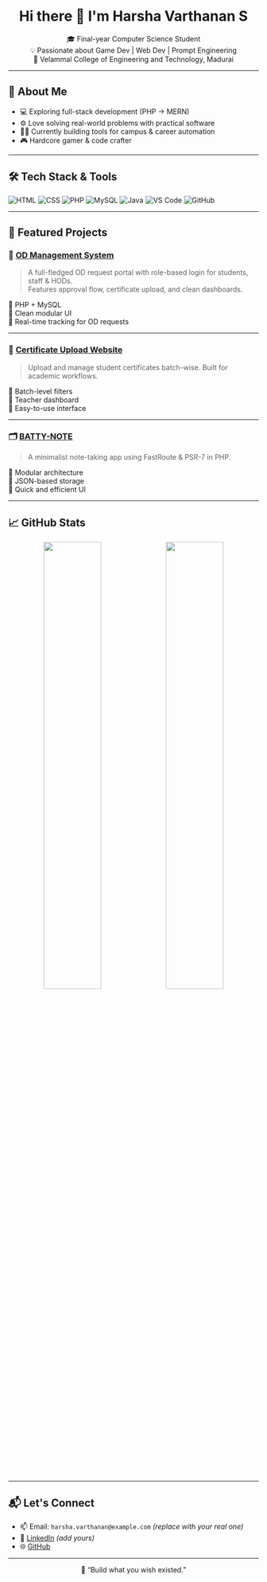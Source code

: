 <h1 align="center">Hi there 👋 I'm Harsha Varthanan S</h1>

<p align="center">
  🎓 Final-year Computer Science Student <br>
  💡 Passionate about Game Dev | Web Dev | Prompt Engineering <br>
  🏫 Velammal College of Engineering and Technology, Madurai
</p>

---

## 🚀 About Me

- 💻 Exploring full-stack development (PHP → MERN)
- ⚙️ Love solving real-world problems with practical software
- 🧑‍💼 Currently building tools for campus & career automation
- 🎮 Hardcore gamer & code crafter

---

## 🛠 Tech Stack & Tools

![HTML](https://img.shields.io/badge/-HTML5-E34F26?logo=html5&logoColor=white)
![CSS](https://img.shields.io/badge/-CSS3-1572B6?logo=css3)
![PHP](https://img.shields.io/badge/-PHP-777BB4?logo=php&logoColor=white)
![MySQL](https://img.shields.io/badge/-MySQL-4479A1?logo=mysql&logoColor=white)
![Java](https://img.shields.io/badge/-Java-007396?logo=java&logoColor=white)
![VS Code](https://img.shields.io/badge/-VS%20Code-007ACC?logo=visual-studio-code)
![GitHub](https://img.shields.io/badge/-GitHub-181717?logo=github)

---

## 📌 Featured Projects

### 📝 [OD Management System](https://github.com/HarshaVarthanan-Git/OD-Management-System)
> A full-fledged OD request portal with role-based login for students, staff & HODs.  
> Features approval flow, certificate upload, and clean dashboards.

🔹 PHP + MySQL  
🔹 Clean modular UI  
🔹 Real-time tracking for OD requests

---

### 📂 [Certificate Upload Website](https://github.com/HarshaVarthanan-Git/Certificate-upload-Website)
> Upload and manage student certificates batch-wise. Built for academic workflows.

🔹 Batch-level filters  
🔹 Teacher dashboard  
🔹 Easy-to-use interface

---

### 🗂️ [BATTY-NOTE](https://github.com/HarshaVarthanan-Git/BATTY-NOTE)
> A minimalist note-taking app using FastRoute & PSR-7 in PHP.

🔹 Modular architecture  
🔹 JSON-based storage  
🔹 Quick and efficient UI

---

## 📈 GitHub Stats

<p align="center">
  <img src="https://github-readme-stats.vercel.app/api?username=HarshaVarthanan-Git&show_icons=true&theme=radical" width="48%"/>
  <img src="https://github-readme-stats.vercel.app/api/top-langs/?username=HarshaVarthanan-Git&layout=compact&theme=radical" width="48%"/>
</p>

---

## 📬 Let's Connect

- 📫 Email: `harsha.varthanan@example.com` *(replace with your real one)*
- 💼 [LinkedIn](https://www.linkedin.com/in/your-link/) *(add yours)*
- 🌐 [GitHub](https://github.com/HarshaVarthanan-Git)

---

<p align="center">
  💬 “Build what you wish existed.”  
</p>
